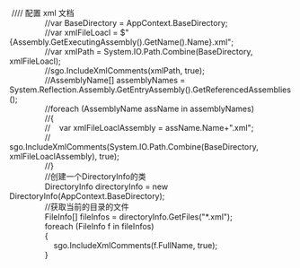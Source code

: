 <p>&nbsp;</p>
<p>&nbsp;</p>
<p>&nbsp;//// 配置 xml 文档<br />&nbsp;&nbsp;&nbsp;&nbsp;&nbsp;&nbsp;&nbsp;&nbsp;&nbsp;&nbsp;&nbsp;&nbsp;&nbsp;&nbsp;&nbsp; //var BaseDirectory = AppContext.BaseDirectory;<br />&nbsp;&nbsp;&nbsp;&nbsp;&nbsp;&nbsp;&nbsp;&nbsp;&nbsp;&nbsp;&nbsp;&nbsp;&nbsp;&nbsp;&nbsp; //var xmlFileLoacl = $"{Assembly.GetExecutingAssembly().GetName().Name}.xml";<br />&nbsp;&nbsp;&nbsp;&nbsp;&nbsp;&nbsp;&nbsp;&nbsp;&nbsp;&nbsp;&nbsp;&nbsp;&nbsp;&nbsp;&nbsp; //var xmlPath = System.IO.Path.Combine(BaseDirectory, xmlFileLoacl);<br />&nbsp;&nbsp;&nbsp;&nbsp;&nbsp;&nbsp;&nbsp;&nbsp;&nbsp;&nbsp;&nbsp;&nbsp;&nbsp;&nbsp;&nbsp; //sgo.IncludeXmlComments(xmlPath, true);<br />&nbsp;&nbsp;&nbsp;&nbsp;&nbsp;&nbsp;&nbsp;&nbsp;&nbsp;&nbsp;&nbsp;&nbsp;&nbsp;&nbsp;&nbsp; //AssemblyName[] assemblyNames =&nbsp; System.Reflection.Assembly.GetEntryAssembly().GetReferencedAssemblies();<br />&nbsp;&nbsp;&nbsp;&nbsp;&nbsp;&nbsp;&nbsp;&nbsp;&nbsp;&nbsp;&nbsp;&nbsp;&nbsp;&nbsp;&nbsp; //foreach (AssemblyName assName in assemblyNames)<br />&nbsp;&nbsp;&nbsp;&nbsp;&nbsp;&nbsp;&nbsp;&nbsp;&nbsp;&nbsp;&nbsp;&nbsp;&nbsp;&nbsp;&nbsp; //{<br />&nbsp;&nbsp;&nbsp;&nbsp;&nbsp;&nbsp;&nbsp;&nbsp;&nbsp;&nbsp;&nbsp;&nbsp;&nbsp;&nbsp;&nbsp; //&nbsp;&nbsp;&nbsp; var xmlFileLoaclAssembly = assName.Name+".xml";<br />&nbsp;&nbsp;&nbsp;&nbsp;&nbsp;&nbsp;&nbsp;&nbsp;&nbsp;&nbsp;&nbsp;&nbsp;&nbsp;&nbsp;&nbsp; //&nbsp;&nbsp;&nbsp; sgo.IncludeXmlComments(System.IO.Path.Combine(BaseDirectory, xmlFileLoaclAssembly), true);<br />&nbsp;&nbsp;&nbsp;&nbsp;&nbsp;&nbsp;&nbsp;&nbsp;&nbsp;&nbsp;&nbsp;&nbsp;&nbsp;&nbsp;&nbsp; //}<br />&nbsp;&nbsp;&nbsp;&nbsp;&nbsp;&nbsp;&nbsp;&nbsp;&nbsp;&nbsp;&nbsp;&nbsp;&nbsp;&nbsp;&nbsp; //创建一个DirectoryInfo的类<br />&nbsp;&nbsp;&nbsp;&nbsp;&nbsp;&nbsp;&nbsp;&nbsp;&nbsp;&nbsp;&nbsp;&nbsp;&nbsp;&nbsp;&nbsp; DirectoryInfo directoryInfo = new DirectoryInfo(AppContext.BaseDirectory);<br />&nbsp;&nbsp;&nbsp;&nbsp;&nbsp;&nbsp;&nbsp;&nbsp;&nbsp;&nbsp;&nbsp;&nbsp;&nbsp;&nbsp;&nbsp; //获取当前的目录的文件<br />&nbsp;&nbsp;&nbsp;&nbsp;&nbsp;&nbsp;&nbsp;&nbsp;&nbsp;&nbsp;&nbsp;&nbsp;&nbsp;&nbsp;&nbsp; FileInfo[] fileInfos = directoryInfo.GetFiles("*.xml");<br />&nbsp;&nbsp;&nbsp;&nbsp;&nbsp;&nbsp;&nbsp;&nbsp;&nbsp;&nbsp;&nbsp;&nbsp;&nbsp;&nbsp;&nbsp; foreach (FileInfo f in fileInfos)<br />&nbsp;&nbsp;&nbsp;&nbsp;&nbsp;&nbsp;&nbsp;&nbsp;&nbsp;&nbsp;&nbsp;&nbsp;&nbsp;&nbsp;&nbsp; {<br />&nbsp;&nbsp;&nbsp;&nbsp;&nbsp;&nbsp;&nbsp;&nbsp;&nbsp;&nbsp;&nbsp;&nbsp;&nbsp;&nbsp;&nbsp;&nbsp;&nbsp;&nbsp;&nbsp; sgo.IncludeXmlComments(f.FullName, true);<br />&nbsp;&nbsp;&nbsp;&nbsp;&nbsp;&nbsp;&nbsp;&nbsp;&nbsp;&nbsp;&nbsp;&nbsp;&nbsp;&nbsp;&nbsp; }</p>